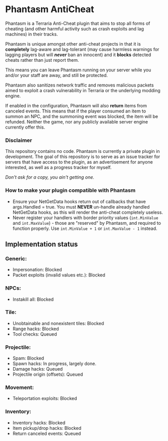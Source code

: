 # Phantasm AntiCheat

Phantasm is a Terraria Anti-Cheat plugin that aims to stop all forms of cheating (and other harmful activity such as crash exploits and lag machines) in their tracks.

Phantasm is unique amongst other anti-cheat projects in that it is **completely** lag-aware and lag-tolerant (may cause harmless warnings for lagging players but will __***never***__ ban an innocent) and it **blocks** detected cheats rather than just report them.

This means you can leave Phantasm running on your server while you and/or your staff are away, and still be protected.

Phantasm also sanitizes network traffic and removes malicious packets aimed to exploit a crash vulnerability in Terraria or the underlying modding engine.

If enabled in the configuration, Phantasm will also **return** items from canceled events. This means that if the player consumed an item to summon an NPC, and the summoning event was blocked, the item will be refunded. Neither the game, nor any publicly available server engine currently offer this.

### Disclaimer

This repository contains no code. Phantasm is currently a private plugin in development.
The goal of this repository is to serve as an issue tracker for servers that have access to the plugin, as an advertisement for anyone interested, as well as a progress tracker for myself.

*Don't ask for a copy, you ain't getting one.*

### How to make your plugin compatible with Phantasm

* Ensure your NetGetData hooks return out of callbacks that have args.Handled = true. You must **NEVER** un-handle already handled NetGetData hooks, as this will render the anti-cheat completely useless.
* Never register your handlers with border priority values (`int.MinValue` and `int.MaxValue`) - those are "reserved" by Phantasm, and required to function properly. Use `int.MinValue + 1` or `int.MaxValue - 1` instead.

## Implementation status

### Generic:
* Impersonation: Blocked
* Packet exploits (invalid values etc.): Blocked

### NPCs:
* Instakill all: Blocked

### Tile: 
* Unobtainable and nonexistent tiles: Blocked
* Range hacks: Blocked
* Tool checks: Queued

### Projectile:
* Spam: Blocked
* Spawn hacks: In progress, largely done.
* Damage hacks: Queued
* Projectile origin (offsets): Queued

### Movement:
* Teleportation exploits: Blocked

### Inventory:
* Inventory hacks: Blocked
* Item pickup/drop hacks: Blocked
* Return canceled events: Queued
